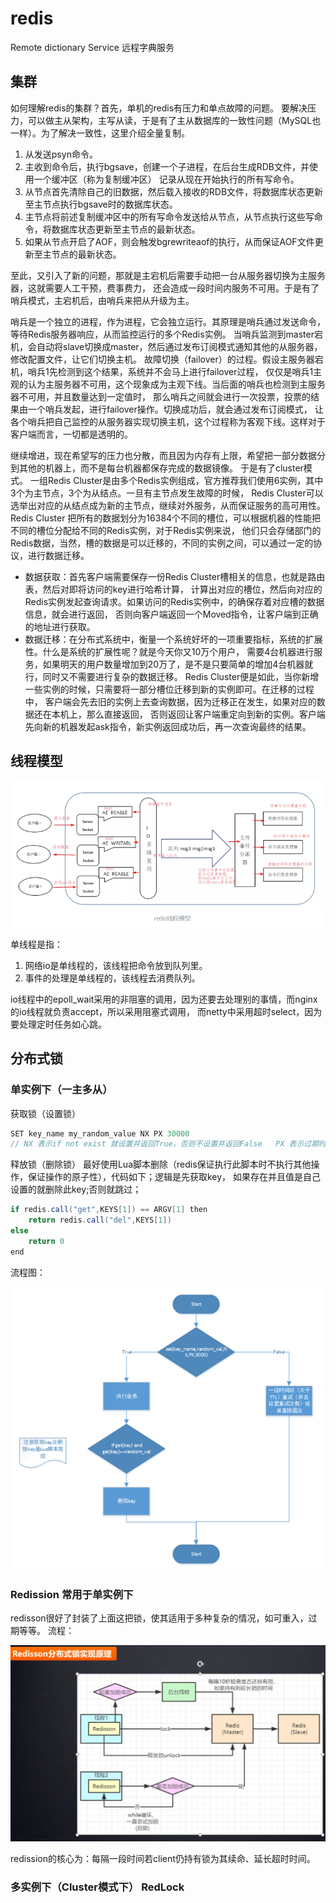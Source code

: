 # redis
Remote dictionary Service 远程字典服务
## 集群
如何理解redis的集群？首先，单机的redis有压力和单点故障的问题。
要解决压力，可以做主从架构，主写从读，于是有了主从数据库的一致性问题（MySQL也一样）。为了解决一致性，这里介绍全量复制。
1. 从发送psyn命令。
2. 主收到命令后，执行bgsave，创建一个子进程，在后台生成RDB文件，并使用一个缓冲区（称为复制缓冲区）
记录从现在开始执行的所有写命令。
3. 从节点首先清除自己的旧数据，然后载入接收的RDB文件，将数据库状态更新至主节点执行bgsave时的数据库状态。
4. 主节点将前述复制缓冲区中的所有写命令发送给从节点，从节点执行这些写命令，将数据库状态更新至主节点的最新状态。
5. 如果从节点开启了AOF，则会触发bgrewriteaof的执行，从而保证AOF文件更新至主节点的最新状态。

至此，又引入了新的问题，那就是主宕机后需要手动把一台从服务器切换为主服务器，这就需要人工干预，费事费力，
还会造成一段时间内服务不可用。于是有了哨兵模式，主宕机后，由哨兵来把从升级为主。

哨兵是一个独立的进程，作为进程，它会独立运行。其原理是哨兵通过发送命令，等待Redis服务器响应，从而监控运行的多个Redis实例。
当哨兵监测到master宕机，会自动将slave切换成master，然后通过发布订阅模式通知其他的从服务器，修改配置文件，让它们切换主机。
故障切换（failover）的过程。假设主服务器宕机，哨兵1先检测到这个结果，系统并不会马上进行failover过程，
仅仅是哨兵1主观的认为主服务器不可用，这个现象成为主观下线。当后面的哨兵也检测到主服务器不可用，并且数量达到一定值时，
那么哨兵之间就会进行一次投票，投票的结果由一个哨兵发起，进行failover操作。切换成功后，就会通过发布订阅模式，
让各个哨兵把自己监控的从服务器实现切换主机，这个过程称为客观下线。这样对于客户端而言，一切都是透明的。

继续增进，现在希望写的压力也分散，而且因为内存有上限，希望把一部分数据分到其他的机器上，而不是每台机器都保存完成的数据镜像。
于是有了cluster模式。
一组Redis Cluster是由多个Redis实例组成，官方推荐我们使用6实例，其中3个为主节点，3个为从结点。一旦有主节点发生故障的时候，
Redis Cluster可以选举出对应的从结点成为新的主节点，继续对外服务，从而保证服务的高可用性。
Redis Cluster 把所有的数据划分为16384个不同的槽位，可以根据机器的性能把不同的槽位分配给不同的Redis实例，对于Redis实例来说，
他们只会存储部门的Redis数据，当然，槽的数据是可以迁移的，不同的实例之间，可以通过一定的协议，进行数据迁移。
   * 数据获取：首先客户端需要保存一份Redis Cluster槽相关的信息，也就是路由表，然后对即将访问的key进行哈希计算，
   计算出对应的槽位，然后向对应的Redis实例发起查询请求。如果访问的Redis实例中，的确保存着对应槽的数据信息，就会进行返回，
   否则向客户端返回一个Moved指令，让客户端到正确的地址进行获取。
   * 数据迁移：在分布式系统中，衡量一个系统好坏的一项重要指标，系统的扩展性。什么是系统的扩展性呢？就是今天你又10万个用户，
   需要4台机器进行服务，如果明天的用户数量增加到20万了，是不是只要简单的增加4台机器就行，同时又不需要进行复杂的数据迁移。
   Redis Cluster便是如此，当你新增一些实例的时候，只需要将一部分槽位迁移到新的实例即可。在迁移的过程中，
   客户端会先去旧的实例上去查询数据，因为迁移正在发生，如果对应的数据还在本机上，那么直接返回，
   否则返回让客户端重定向到新的实例。客户端先向新的机器发起ask指令，新实例返回成功后，再一次查询最终的结果。
## 线程模型
![redis-reactor](../images/redis-reactor.PNG)

单线程是指：
1. 网络io是单线程的，该线程把命令放到队列里。
2. 事件的处理是单线程的，该线程去消费队列。

io线程中的epoll_wait采用的非阻塞的调用，因为还要去处理别的事情，而nginx的io线程就负责accept，所以采用阻塞式调用，
而netty中采用超时select，因为要处理定时任务如心跳。
## 分布式锁
### 单实例下（一主多从）
获取锁（设置锁）
```java
SET key_name my_random_value NX PX 30000                  
// NX 表示if not exist 就设置并返回True，否则不设置并返回False   PX 表示过期时间用毫秒级， 30000 表示这些毫秒时间后此key过期
```
释放锁（删除锁） 最好使用Lua脚本删除（redis保证执行此脚本时不执行其他操作，保证操作的原子性），代码如下；逻辑是先获取key，
如果存在并且值是自己设置的就删除此key;否则就跳过；
```java
if redis.call("get",KEYS[1]) == ARGV[1] then
    return redis.call("del",KEYS[1])
else
    return 0
end
```
流程图：

![redis-lock](../images/redis-lock.PNG)
### Redission 常用于单实例下
redisson很好了封装了上面这把锁，使其适用于多种复杂的情况，如可重入，过期等等。
流程：

![redission](../images/redission.PNG)

redission的核心为：每隔一段时间若client仍持有锁为其续命、延长超时时间。
### 多实例下（Cluster模式下） RedLock

